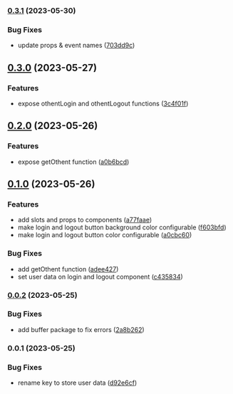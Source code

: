 

### [0.3.1](https://github.com/pawanpaudel93/othent-svelte-components/compare/0.3.0...0.3.1) (2023-05-30)


### Bug Fixes

* update props & event names ([703dd9c](https://github.com/pawanpaudel93/othent-svelte-components/commit/703dd9c2cf40b9e1e23dbe5a268330713a0447f7))

## [0.3.0](https://github.com/pawanpaudel93/othent-svelte-components/compare/0.2.0...0.3.0) (2023-05-27)


### Features

* expose othentLogin and othentLogout functions ([3c4f01f](https://github.com/pawanpaudel93/othent-svelte-components/commit/3c4f01fbba1ec38712a607f7d542b5bd36c6605a))

## [0.2.0](https://github.com/pawanpaudel93/othent-svelte-components/compare/0.1.0...0.2.0) (2023-05-26)


### Features

* expose getOthent function ([a0b6bcd](https://github.com/pawanpaudel93/othent-svelte-components/commit/a0b6bcdfc1ed7d9b181afd9e87b4ffe9ebe8b522))

## [0.1.0](https://github.com/pawanpaudel93/othent-svelte-components/compare/0.0.2...0.1.0) (2023-05-26)


### Features

* add slots and props to components ([a77faae](https://github.com/pawanpaudel93/othent-svelte-components/commit/a77faae4745d658560505e65744188350b353c87))
* make login and logout button background color configurable ([f603bfd](https://github.com/pawanpaudel93/othent-svelte-components/commit/f603bfd9e177b7ddfa9d931286a6795ef87eeeda))
* make login and logout button color configurable ([a0cbc60](https://github.com/pawanpaudel93/othent-svelte-components/commit/a0cbc60f8b1106515be94258fa21e5af8e28cff0))


### Bug Fixes

* add getOthent function ([adee427](https://github.com/pawanpaudel93/othent-svelte-components/commit/adee42731633c121a610f663303e434732e37674))
* set user data on login and logout component ([c435834](https://github.com/pawanpaudel93/othent-svelte-components/commit/c43583426c3b74ddca33522950ccf7e7f2aaf2ef))

### [0.0.2](https://github.com/pawanpaudel93/othent-svelte-components/compare/0.0.1...0.0.2) (2023-05-25)

### Bug Fixes

- add buffer package to fix errors ([2a8b262](https://github.com/pawanpaudel93/othent-svelte-components/commit/2a8b26213662cc5cb9411cc9f798d9dea566c398))

### 0.0.1 (2023-05-25)

### Bug Fixes

- rename key to store user data ([d92e6cf](https://github.com/pawanpaudel93/othent-svelte-components/commit/d92e6cf19fdaaa5ae8de0c8bc4130014a4d707f1))